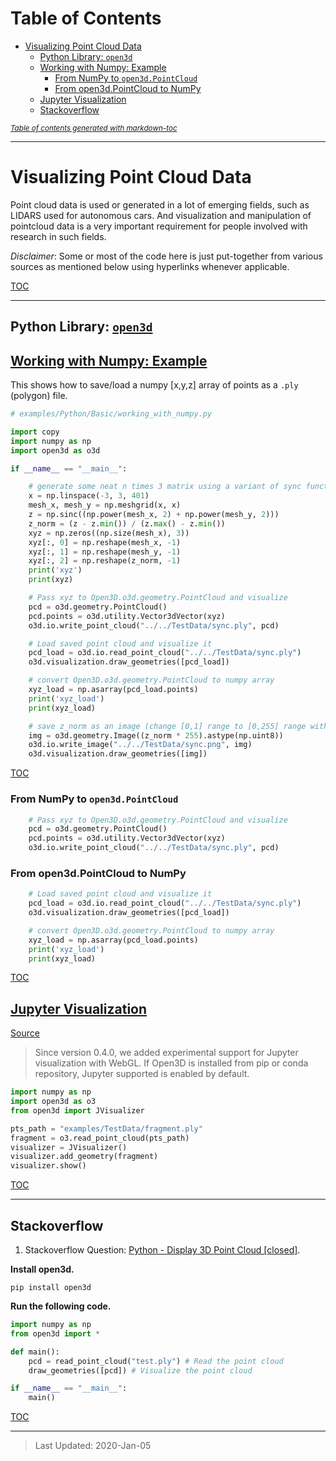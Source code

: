 # Table of Contents <a href=table-of-contents-></a>

- [Visualizing Point Cloud Data](#visualizing-point-cloud-data-)
  * [Python Library: `open3d`](#python-open3d-docs)
  * [Working with Numpy: Example](#open3d-working-with-numpy-example)
    + [From NumPy to `open3d.PointCloud`](#from-numpy-to-open3dpointcloud-)
    + [From open3d.PointCloud to NumPy](#from-open3dpointcloud-to-numpy-)
  * [Jupyter Visualization](#jupyter-viz)
  * [Stackoverflow](#stackoverflow)

<small><i><a href='http://ecotrust-canada.github.io/markdown-toc/'>Table of contents generated with markdown-toc</a></i></small>

---

# Visualizing Point Cloud Data <a href=visualizing-point-cloud-data-></a>
Point cloud data is used or generated in a lot of emerging fields, such as LIDARS used for autonomous cars. 
And visualization and manipulation of pointcloud data is a very important requirement for people involved with 
research in such fields.

_Disclaimer_: Some or most of the code here is just put-together from various sources as mentioned below 
using hyperlinks whenever applicable.


[TOC](#table-of-contents-)

---
## Python Library: [`open3d`](http://www.open3d.org/docs) <a name="python-open3d-docs"></a>
## [Working with Numpy: Example](http://www.open3d.org/docs/release/tutorial/Basic/working_with_numpy.html)  <a name="open3d-working-with-numpy-example"></a>
This shows how to save/load a numpy [x,y,z] array of points as a `.ply` (polygon) file.  

```python
# examples/Python/Basic/working_with_numpy.py

import copy
import numpy as np
import open3d as o3d

if __name__ == "__main__":

    # generate some neat n times 3 matrix using a variant of sync function
    x = np.linspace(-3, 3, 401)
    mesh_x, mesh_y = np.meshgrid(x, x)
    z = np.sinc((np.power(mesh_x, 2) + np.power(mesh_y, 2)))
    z_norm = (z - z.min()) / (z.max() - z.min())
    xyz = np.zeros((np.size(mesh_x), 3))
    xyz[:, 0] = np.reshape(mesh_x, -1)
    xyz[:, 1] = np.reshape(mesh_y, -1)
    xyz[:, 2] = np.reshape(z_norm, -1)
    print('xyz')
    print(xyz)

    # Pass xyz to Open3D.o3d.geometry.PointCloud and visualize
    pcd = o3d.geometry.PointCloud()
    pcd.points = o3d.utility.Vector3dVector(xyz)
    o3d.io.write_point_cloud("../../TestData/sync.ply", pcd)

    # Load saved point cloud and visualize it
    pcd_load = o3d.io.read_point_cloud("../../TestData/sync.ply")
    o3d.visualization.draw_geometries([pcd_load])

    # convert Open3D.o3d.geometry.PointCloud to numpy array
    xyz_load = np.asarray(pcd_load.points)
    print('xyz_load')
    print(xyz_load)

    # save z_norm as an image (change [0,1] range to [0,255] range with uint8 type)
    img = o3d.geometry.Image((z_norm * 255).astype(np.uint8))
    o3d.io.write_image("../../TestData/sync.png", img)
    o3d.visualization.draw_geometries([img])
```
[TOC](#table-of-contents-)

### From NumPy to `open3d.PointCloud` <a href=from-numpy-to--open3dpointcloud-></a>
```python
    # Pass xyz to Open3D.o3d.geometry.PointCloud and visualize
    pcd = o3d.geometry.PointCloud()
    pcd.points = o3d.utility.Vector3dVector(xyz)
    o3d.io.write_point_cloud("../../TestData/sync.ply", pcd)
```

### From open3d.PointCloud to NumPy <a href=from-open3dpointcloud-to-numpy-></a>
```python
    # Load saved point cloud and visualize it
    pcd_load = o3d.io.read_point_cloud("../../TestData/sync.ply")
    o3d.visualization.draw_geometries([pcd_load])

    # convert Open3D.o3d.geometry.PointCloud to numpy array
    xyz_load = np.asarray(pcd_load.points)
    print('xyz_load')
    print(xyz_load)
```
[TOC](#table-of-contents-)

## [Jupyter Visualization](http://www.open3d.org/docs/release/tutorial/Basic/jupyter.html#jupyter-visualization) <a name="jupyter-viz"></a>
[Source](http://www.open3d.org/docs/release/tutorial/Basic/jupyter.html#jupyter-visualization)
>Since version 0.4.0, we added experimental support for Jupyter visualization with WebGL. 
If Open3D is installed from pip or conda repository, Jupyter supported is enabled by default.

```python
import numpy as np
import open3d as o3
from open3d import JVisualizer

pts_path = "examples/TestData/fragment.ply"
fragment = o3.read_point_cloud(pts_path)
visualizer = JVisualizer()
visualizer.add_geometry(fragment)
visualizer.show()
```

[TOC](#table-of-contents-)

---
## Stackoverflow 
1. Stackoverflow Question: [Python - Display 3D Point Cloud [closed]](https://stackoverflow.com/questions/50965673/python-display-3d-point-cloud).  

**Install open3d.**
```
pip install open3d
```

**Run the following code.**
```python
import numpy as np
from open3d import *    

def main():
    pcd = read_point_cloud("test.ply") # Read the point cloud
    draw_geometries([pcd]) # Visualize the point cloud     

if __name__ == "__main__":
    main()
```

[TOC](#table-of-contents-)

---
>Last Updated: 2020-Jan-05
